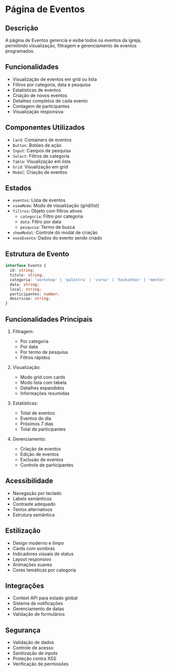 # Página de Eventos

## Descrição
A página de Eventos gerencia e exibe todos os eventos da igreja, permitindo visualização, filtragem e gerenciamento de eventos programados.

## Funcionalidades
- Visualização de eventos em grid ou lista
- Filtros por categoria, data e pesquisa
- Estatísticas de eventos
- Criação de novos eventos
- Detalhes completos de cada evento
- Contagem de participantes
- Visualização responsiva

## Componentes Utilizados
- `Card`: Containers de eventos
- `Button`: Botões de ação
- `Input`: Campos de pesquisa
- `Select`: Filtros de categoria
- `Table`: Visualização em lista
- `Grid`: Visualização em grid
- `Modal`: Criação de eventos

## Estados
- `eventos`: Lista de eventos
- `viewMode`: Modo de visualização (grid/list)
- `filtros`: Objeto com filtros ativos
  - `categoria`: Filtro por categoria
  - `data`: Filtro por data
  - `pesquisa`: Termo de busca
- `showModal`: Controle do modal de criação
- `novoEvento`: Dados do evento sendo criado

## Estrutura de Evento
```typescript
interface Evento {
  id: string;
  titulo: string;
  categoria: 'workshop' | 'palestra' | 'curso' | 'hackathon' | 'mentoria';
  data: string;
  local: string;
  participantes: number;
  descricao: string;
}
```

## Funcionalidades Principais
1. Filtragem:
   - Por categoria
   - Por data
   - Por termo de pesquisa
   - Filtros rápidos

2. Visualização:
   - Modo grid com cards
   - Modo lista com tabela
   - Detalhes expandidos
   - Informações resumidas

3. Estatísticas:
   - Total de eventos
   - Eventos do dia
   - Próximos 7 dias
   - Total de participantes

4. Gerenciamento:
   - Criação de eventos
   - Edição de eventos
   - Exclusão de eventos
   - Controle de participantes

## Acessibilidade
- Navegação por teclado
- Labels semânticos
- Contraste adequado
- Textos alternativos
- Estrutura semântica

## Estilização
- Design moderno e limpo
- Cards com sombras
- Indicadores visuais de status
- Layout responsivo
- Animações suaves
- Cores temáticas por categoria

## Integrações
- Context API para estado global
- Sistema de notificações
- Gerenciamento de datas
- Validação de formulários

## Segurança
- Validação de dados
- Controle de acesso
- Sanitização de inputs
- Proteção contra XSS
- Verificação de permissões 